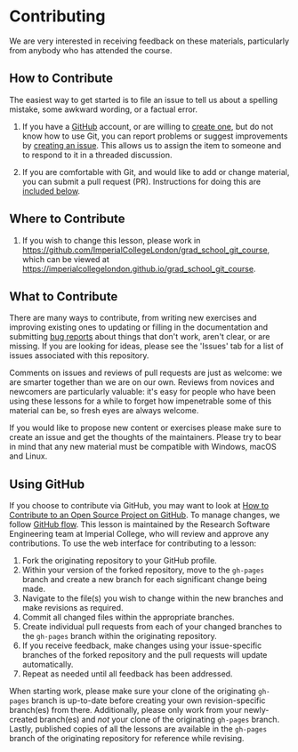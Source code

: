 # Contributing

We are very interested in receiving feedback on these materials, particularly
from anybody who has attended the course.

## How to Contribute

The easiest way to get started is to file an issue to tell us about a spelling
mistake, some awkward wording, or a factual error.

1.  If you have a [GitHub][github] account, or are willing to [create
    one][github-join], but do not know how to use Git, you can report problems
    or suggest improvements by [creating an issue][issues].  This allows us to
    assign the item to someone and to respond to it in a threaded discussion.

2.  If you are comfortable with Git, and would like to add or change material,
    you can submit a pull request (PR).  Instructions for doing this are
    [included below](#using-github).

## Where to Contribute

1.  If you wish to change this lesson,
    please work in <https://github.com/ImperialCollegeLondon/grad_school_git_course>,
    which can be viewed at <https://imperialcollegelondon.github.io/grad_school_git_course>.

## What to Contribute

There are many ways to contribute, from writing new exercises and improving
existing ones to updating or filling in the documentation and submitting [bug
reports][issues] about things that don't work, aren't clear, or are missing. If
you are looking for ideas, please see the 'Issues' tab for a list of issues
associated with this repository.

Comments on issues and reviews of pull requests are just as welcome: we are
smarter together than we are on our own.  Reviews from novices and newcomers are
particularly valuable: it's easy for people who have been using these lessons
for a while to forget how impenetrable some of this material can be, so fresh
eyes are always welcome.

If you would like to propose new content or exercises please make sure to create
an issue and get the thoughts of the maintainers. Please try to bear in mind
that any new material must be compatible with Windows, macOS and Linux.

## Using GitHub

If you choose to contribute via GitHub, you may want to look at [How to
Contribute to an Open Source Project on GitHub][how-contribute].  To manage
changes, we follow [GitHub flow][github-flow].  This lesson is maintained by the
Research Software Engineering team at Imperial College, who will review and
approve any contributions.  To use the web interface for contributing to a
lesson:

1.  Fork the originating repository to your GitHub profile.
2.  Within your version of the forked repository, move to the `gh-pages` branch
    and create a new branch for each significant change being made.
3.  Navigate to the file(s) you wish to change within the new branches and make
    revisions as required.
4.  Commit all changed files within the appropriate branches.
5.  Create individual pull requests from each of your changed branches
    to the `gh-pages` branch within the originating repository.
6.  If you receive feedback, make changes using your issue-specific branches of
    the forked repository and the pull requests will update automatically.
7.  Repeat as needed until all feedback has been addressed.

When starting work, please make sure your clone of the originating `gh-pages`
branch is up-to-date before creating your own revision-specific branch(es) from
there.  Additionally, please only work from your newly-created branch(es) and
*not* your clone of the originating `gh-pages` branch.  Lastly, published copies
of all the lessons are available in the `gh-pages` branch of the originating
repository for reference while revising.

[github]: https://github.com
[github-flow]: https://guides.github.com/introduction/flow/
[github-join]: https://github.com/join
[how-contribute]: https://egghead.io/series/how-to-contribute-to-an-open-source-project-on-github
[issues]: https://guides.github.com/features/issues/
